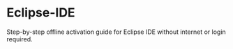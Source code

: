 # Eclipse-IDE
Step-by-step offline activation guide for Eclipse IDE without internet or login required.
